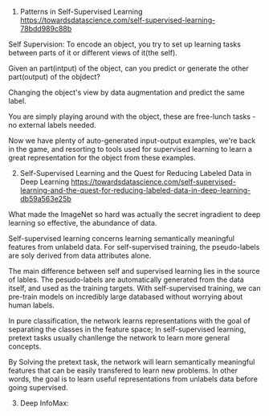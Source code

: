 1. Patterns in Self-Supervised Learning   https://towardsdatascience.com/self-supervised-learning-78bdd989c88b

Self Supervision: To encode an object, you try to set up learning tasks between parts of it or different views of it(the self).

Given an part(intput) of the object, can you predict or generate the other part(output) of the objdect?

Changing the object's view by data augmentation and predict the same label.

You are simply playing around with the object, these are free-lunch tasks - no external labels needed.

Now we have plenty of auto-generated input-output examples, we're back in the game, and resorting to tools used for supervised learning
to learn a great representation for the object from these examples.


2. Self-Supervised Learning and the Quest for Reducing Labeled Data in Deep Learning
https://towardsdatascience.com/self-supervised-learning-and-the-quest-for-reducing-labeled-data-in-deep-learning-db59a563e25b

What made the ImageNet so hard was actually the secret ingradient to deep learning so effective, the abundance of data.

Self-supervised learning concerns learning semantically meaningful features from unlabeld data. For self-supervised training,
the pseudo-labels are soly derived from data attributes alone.

The main difference between self and supervised learning lies in the source of lables. The pesudo-labels are automatically generated
from the data itself, and used as the training targets. With self-supervised training, we can pre-train models on incredibly large
databased without worrying about human labels.

In pure classification, the network learns representations with the goal of separating the classes in the feature space; In self-supervised
learning, pretext tasks usually chanllenge the network to learn more general concepts.

By Solving the pretext task, the network will learn semantically meaningful features that can be easily transfered to learn new problems. 
In other words, the goal is to learn useful representations from unlabels data before going supervised.

3. Deep InfoMax:

 


